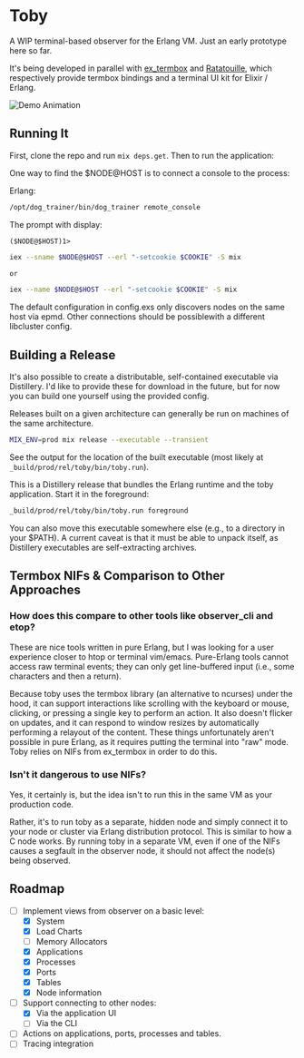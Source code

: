 # Toby

A WIP terminal-based observer for the Erlang VM. Just an early prototype here
so far.

It's being developed in parallel with [ex_termbox][1] and [Ratatouille][2],
which respectively provide termbox bindings and a terminal UI kit for Elixir /
Erlang.

![Demo Animation](https://ndreynolds.github.io/images/toby-demo.svg)

## Running It

First, clone the repo and run `mix deps.get`. Then to run the application:

One way to find the $NODE@HOST is to connect a console to the process:

Erlang:
```bash
/opt/dog_trainer/bin/dog_trainer remote_console
```
The prompt with display:
```
($NODE@$HOST)1>
```

```bash
iex --sname $NODE@$HOST --erl "-setcookie $COOKIE" -S mix

or

iex --name $NODE@$HOST --erl "-setcookie $COOKIE" -S mix
```

The default configuration in config.exs only discovers nodes on the same host via epmd.  Other connections should be possiblewith a different libcluster config.


## Building a Release

It's also possible to create a distributable, self-contained executable via
Distillery. I'd like to provide these for download in the future, but for now
you can build one yourself using the provided config.

Releases built on a given architecture can generally be run on machines of the
same architecture.

```bash
MIX_ENV=prod mix release --executable --transient
```

See the output for the location of the built executable (most likely at
`_build/prod/rel/toby/bin/toby.run`).

This is a Distillery release that bundles the Erlang runtime and the toby
application. Start it in the foreground:

```bash
_build/prod/rel/toby/bin/toby.run foreground
```

You can also move this executable somewhere else (e.g., to a directory in your
$PATH). A current caveat is that it must be able to unpack itself, as Distillery
executables are self-extracting archives.

## Termbox NIFs & Comparison to Other Approaches

### How does this compare to other tools like observer_cli and etop?

These are nice tools written in pure Erlang, but I was looking for a user
experience closer to htop or terminal vim/emacs. Pure-Erlang tools cannot access
raw terminal events; they can only get line-buffered input (i.e., some
characters and then a return).

Because toby uses the termbox library (an alternative to ncurses) under the
hood, it can support interactions like scrolling with the keyboard or mouse,
clicking, or pressing a single key to perform an action. It also doesn't flicker
on updates, and it can respond to window resizes by automatically performing a
relayout of the content. These things unfortunately aren't possible in pure
Erlang, as it requires putting the terminal into "raw" mode. Toby relies on NIFs
from ex_termbox in order to do this.

### Isn't it dangerous to use NIFs?

Yes, it certainly is, but the idea isn't to run this in the same VM as your
production code.

Rather, it's to run toby as a separate, hidden node and simply connect it to
your node or cluster via Erlang distribution protocol. This is similar to how a
C node works. By running toby in a separate VM, even if one of the NIFs causes a
segfault in the observer node, it should not affect the node(s) being observed.

## Roadmap

* [ ] Implement views from observer on a basic level:
  * [x] System
  * [x] Load Charts
  * [ ] Memory Allocators
  * [x] Applications
  * [x] Processes
  * [x] Ports
  * [x] Tables
  * [x] Node information
* [ ] Support connecting to other nodes:
  * [x] Via the application UI
  * [ ] Via the CLI
* [ ] Actions on applications, ports, processes and tables.
* [ ] Tracing integration

[1]: https://github.com/ndreynolds/ex_termbox
[2]: https://github.com/ndreynolds/ratatouille
